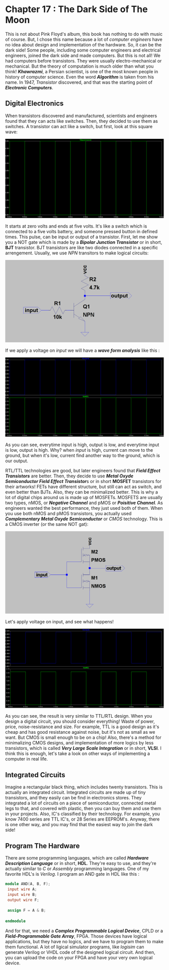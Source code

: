 # Chapter 17 : The Dark Side of The Moon
This is not about Pink Floyd's album, this book has nothing to do with music of course. But, I chose this name because 
a lot of *computer engineers* have no idea about design and implementation of the hardware. So, it can be the dark side! 
Some people, including some computer engineers and electrical engineers, joined the dark side and made computers. But this is 
not all! We had computers before transistors. They were usually electro-mechanical or mechanical. But the theory of computation 
is much older than what you think! ***Khawrazmi***, a Persian scientist, is one of the most known people in history of computer 
science. Even the word ***Algorithm*** is taken from his name. In 1947, *Transistor* discovered, and that was the starting point of 
***Electronic Computers***. 

## Digital Electronics
When transistors discovered and manufactured, scientists and engineers found that they can acts like switches. Then, they decided to use 
them as switches. A transistor can act like a switch, but first, look at this square wave: 

![Square Wave](figures/SquareWave.png)

It starts at zero volts and ends at five volts. It's like a switch which is connected to a five volts battery, and someone pressed button 
in defined times. This pulse, can be input or output of a transistor. First, let me show you a NOT gate which is made by a ***Bipolar Junction
Transistor*** or in short, **BJT** transistor. BJT transistors are like two diodes connected in a specific arrengement. Usually, we use *NPN* transitors
to make logical circuits:

![RTL/TTL NOT gate](figures/NOT-BJT.png)

If we apply a voltage on *input* we will have a ***wave form analysis*** like this : 

![NOT waveforms](figures/NOTWaves.png)

As you can see, everytime input is high, output is low, and everytime input is low, output is high. Why? when *input* is high, 
current can move to the ground, but when it's low, current find another way to the ground, which is our output. 

RTL/TTL technologies are good, but later engineers found that ***Field Effect Transistors*** are better. Then, they decide to use 
***Metal Oxyde Semiconductor Field Effect Transistor***s or in short **MOSFET** transistors for their artworks! FETs have different 
structure, but still can act as switch, and even better than BJTs. Also, they can be minimalized better. This is why a lot of digital 
chips around us is made up of MOSFETs. MOSFETS are usually two types, nMOS, or ***Negative Channel*** and pMOS or ***Poisitive Channel***. 
As engineers wanted the best performance, they just used both of them. When you use both nMOS and pMOS transistors, you actually used 
***Complementary Metal Oxyde Semiconductor*** or *CMOS* technology. This is a CMOS inverter (or the same NOT gat):

![CMOS Inverter](figures/CMOS-Inverter.png)

Let's apply voltage on input, and see what happens! 

![CMOS Waveform analysis](figures/CMOSWaves.png)

As you can see, the result is very similar to TTL/RTL design. When you design a digital circuit, you should consider everything! Waste of power, 
price, noise-resistance and size. For example, TTL is a good design as it's cheap and has good resistance against noise, but it's not as small as 
we want. But CMOS is small enough to be on a chip! Also, there's a method for minimalizing CMOS designs, and implementation of more logics by less
transistors, which is called ***Very Large Scale Integration*** or in short, **VLSI**. I think this is enough, let's take a look on other ways of 
implementing a computer in real life. 

## Integrated Circuits 
Imagine a rectangular black thing, which includes twenty transistors. This is actually an integrated circuit. Integrated circuits 
are made up of tiny transistors, and they easily can be find in electronics stores. They integrated a lot of circuits on a piece of 
semiconductor, connected metal legs to that, and covered with plastic, then you can buy them and use them in your projects. Also, IC's 
classified by their technology. For example, you know 7400 series are TTL IC's, or 28 Series are EEPROM's. Anyway, there is one other way, 
and you may find that the easiest way to join the dark side!

## Program The Hardware 
There are some programming languages, which are called ***Hardware Description Language*** or in short, **HDL**. They're easy to use, 
and they're actually similar to *C* or *Assembly* programming languages. One of my favorite HDL's is *Verilog*. I program an AND gate in 
HDL like this : 

```verilog 
module AND(A, B, F);
 input wire A;
 input wire B;
 output wire F;

 assign F = A & B;

endmodule
```
And for that, we need a ***Complex Programmable Logical Device***, CPLD or a ***Field-Programmable Gate Array***, FPGA. Those devices 
have logical applications, but they have no logics, and we have to program them to make them functional. A lot of ligical simulator programs, 
like *logisim* can generate Verilog or VHDL code of the designed logical circuit. And then, you can upload the code on your FPGA and have your 
very own logical device. 